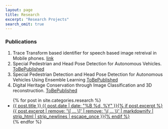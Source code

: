 ```yaml
---
layout: page
title: Research
excerpt: "Research Projects"
search_omit: true
---
```


### Publications

1. Trace Transform based identifier for speech based image retreival in Mobile phones. [link](http://ieeexplore.ieee.org/document/6637307/)
2.  Special Pedestrian and Head Pose Detection for Autonomous Vehicles.
[ToBePublished](sachinsshetty.github.io)
3. Special Pedestrian Detection and Head Pose Detection for Autonomous Vehicles Using Ensemble Learning [ToBePublished](sachinsshetty.github.io)
4. Digital Heritage Conservation through Image Classification and 3D reconstruction. [ToBePublished](sachinsshetty.github.io)

<ul class="post-list">
{% for post in site.categories.research %}
  <li><article><a href="{{ site.url }}{{ post.url }}">{{ post.title }} <span class="entry-date"><time datetime="{{ post.date | date_to_xmlschema }}">{{ post.date | date: "%B %d, %Y" }}</time></span>{% if post.excerpt %} <span class="excerpt">{{ post.excerpt | remove: '\[ ... \]' | remove: '\( ... \)' | markdownify | strip_html | strip_newlines | escape_once }}</span>{% endif %}</a></article></li>
{% endfor %}
</ul>

